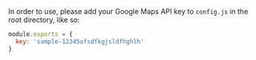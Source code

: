 In order to use, please add your Google Maps API key to `config.js` in the root directory, like so:

```javascript
module.exports = {
  key: 'sample-12345ufsdfkgjsldfhghlh'
}
```

